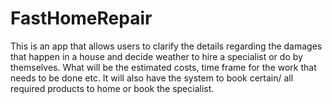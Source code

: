 # FastHomeRepair
This is an app that allows users to clarify the details regarding the damages that happen in a house and decide weather to hire a specialist or do by themselves. What will be the estimated costs, time frame for the work that needs to be done etc. It will also have the system to book certain/ all required products to home or book the specialist.
